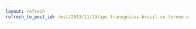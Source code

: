 ```yaml
---
layout: refresh
refresh_to_post_id: /mst/2013/11/13/aps-transgnicos-brasil-se-tornou-o-maior-consumidor-de-agrotxicos
---
```

